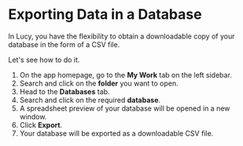# Exporting Data in a Database

In Lucy, you have the flexibility to obtain a downloadable copy of your database in the form of a CSV file.

Let's see how to do it.

1. On the app homepage, go to the **My Work** tab on the left sidebar.
2. Search and click on the **folder** you want to open.
3. Head to the **Databases** tab.
4. Search and click on the required **database**.
5. A spreadsheet preview of your database will be opened in a new window.
6. Click **Export**.
7. Your database will be exported as a downloadable CSV file.
